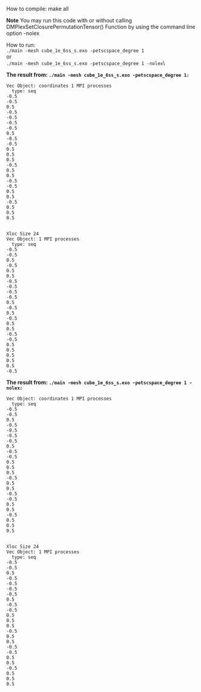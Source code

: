 How to compile:
    make all

**Note** You may run this code with or without calling DMPlexSetClosurePermutationTensor() Function
by using the command line option -nolex


How to run: \
`./main -mesh cube_1e_6ss_s.exo -petscspace_degree 1 ` \
or\
`./main -mesh cube_1e_6ss_s.exo -petscspace_degree 1 -nolex`\

**The result from: `./main -mesh cube_1e_6ss_s.exo -petscspace_degree 1:`**
```
Vec Object: coordinates 1 MPI processes
  type: seq
-0.5
-0.5
0.5
-0.5
-0.5
-0.5
-0.5
0.5
-0.5
-0.5
0.5
0.5
0.5
-0.5
0.5
0.5
-0.5
-0.5
0.5
0.5
-0.5
0.5
0.5
0.5


Xloc Size 24
Vec Object: 1 MPI processes
  type: seq
-0.5
-0.5
0.5
-0.5
0.5
0.5
-0.5
-0.5
-0.5
-0.5
0.5
-0.5
0.5
-0.5
0.5
0.5
-0.5
-0.5
0.5
0.5
0.5
0.5
0.5
-0.5
```

**The result from: `./main -mesh cube_1e_6ss_s.exo -petscspace_degree 1 -nolex:`**
```
Vec Object: coordinates 1 MPI processes
  type: seq
-0.5
-0.5
0.5
-0.5
-0.5
-0.5
-0.5
0.5
-0.5
-0.5
0.5
0.5
0.5
-0.5
0.5
0.5
-0.5
-0.5
0.5
0.5
-0.5
0.5
0.5
0.5


Xloc Size 24
Vec Object: 1 MPI processes
  type: seq
-0.5
-0.5
0.5
-0.5
-0.5
-0.5
-0.5
0.5
-0.5
-0.5
0.5
0.5
0.5
-0.5
0.5
0.5
-0.5
-0.5
0.5
0.5
-0.5
0.5
0.5
0.5
```
